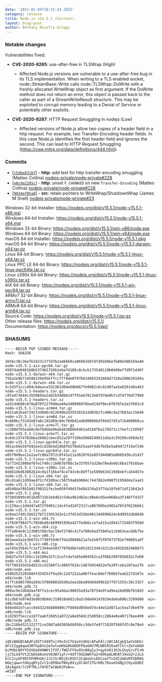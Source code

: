 ```yaml
---
date: '2021-01-04T18:15:24.205Z'
category: release
title: Node.js v15.5.1 (Current)
layout: blog-post
author: Bethany Nicolle Griggs
---
```


### Notable changes

Vulnerabilities fixed:

- **CVE-2020-8265**: use-after-free in TLSWrap (High)
  - Affected Node.js versions are vulnerable to a use-after-free bug in
    its TLS implementation. When writing to a TLS enabled socket,
    node::StreamBase::Write calls node::TLSWrap::DoWrite with a freshly
    allocated WriteWrap object as first argument. If the DoWrite method
    does not return an error, this object is passed back to the caller as
    part of a StreamWriteResult structure. This may be exploited to
    corrupt memory leading to a Denial of Service or potentially other
    exploits.

- **CVE-2020-8287**: HTTP Request Smuggling in nodejs (Low)
  - Affected versions of Node.js allow two copies of a header field in
    a http request. For example, two Transfer-Encoding header fields. In
    this case Node.js identifies the first header field and ignores the
    second. This can lead to HTTP Request Smuggling
    (https://cwe.mitre.org/data/definitions/444.html).

### Commits

- \[[`c5dbe831b7`](https://github.com/nodejs/node/commit/c5dbe831b7)] - **http**: add test for http transfer encoding smuggling (Matteo Collina) [nodejs-private/node-private#228](https://github.com/nodejs-private/node-private/pull/228)
- \[[`e0c9a2285c`](https://github.com/nodejs/node/commit/e0c9a2285c)] - **http**: unset `F_CHUNKED` on new `Transfer-Encoding` (Matteo Collina) [nodejs-private/node-private#228](https://github.com/nodejs-private/node-private/pull/228)
- \[[`9834ef85a0`](https://github.com/nodejs/node/commit/9834ef85a0)] - **src**: retain pointers to WriteWrap/ShutdownWrap (James M Snell) [nodejs-private/node-private#23](https://github.com/nodejs-private/node-private/pull/23)

Windows 32-bit Installer: https://nodejs.org/dist/v15.5.1/node-v15.5.1-x86.msi \
Windows 64-bit Installer: https://nodejs.org/dist/v15.5.1/node-v15.5.1-x64.msi \
Windows 32-bit Binary: https://nodejs.org/dist/v15.5.1/win-x86/node.exe \
Windows 64-bit Binary: https://nodejs.org/dist/v15.5.1/win-x64/node.exe \
macOS 64-bit Installer: https://nodejs.org/dist/v15.5.1/node-v15.5.1.pkg \
macOS 64-bit Binary: https://nodejs.org/dist/v15.5.1/node-v15.5.1-darwin-x64.tar.gz \
Linux 64-bit Binary: https://nodejs.org/dist/v15.5.1/node-v15.5.1-linux-x64.tar.xz \
Linux PPC LE 64-bit Binary: https://nodejs.org/dist/v15.5.1/node-v15.5.1-linux-ppc64le.tar.xz \
Linux s390x 64-bit Binary: https://nodejs.org/dist/v15.5.1/node-v15.5.1-linux-s390x.tar.xz \
AIX 64-bit Binary: https://nodejs.org/dist/v15.5.1/node-v15.5.1-aix-ppc64.tar.gz \
ARMv7 32-bit Binary: https://nodejs.org/dist/v15.5.1/node-v15.5.1-linux-armv7l.tar.xz \
ARMv8 64-bit Binary: https://nodejs.org/dist/v15.5.1/node-v15.5.1-linux-arm64.tar.xz \
Source Code: https://nodejs.org/dist/v15.5.1/node-v15.5.1.tar.gz \
Other release files: https://nodejs.org/dist/v15.5.1/ \
Documentation: https://nodejs.org/docs/v15.5.1/api/

### SHASUMS

```
-----BEGIN PGP SIGNED MESSAGE-----
Hash: SHA256

1b56c38c36efb3d23c37fd7b2a46660ca06963d47dfd9160befb80e508169a48  node-v15.5.1-aix-ppc64.tar.gz
4507dab0481b0b5374b5758b1eba7d105c8cbcb173548119b04d9ef7d9f1d40f  node-v15.5.1-darwin-x64.tar.gz
756a2e96714580150e95bffccfff44e0797b634693291660d7320a280639169a  node-v15.5.1-darwin-x64.tar.xz
5c3d3f1ccc494cbdeace332301d94e60b667fe9982c6c0140faa5e836140a463  node-v15.5.1-headers.tar.gz
c8fed73644c3550665e2a02b348b624ff91e67013e8797de8b7cdf4f70df7989  node-v15.5.1-headers.tar.xz
a2d14db86c6f8a070f227940ea44a3409966f6bed14df0ec6f676fe2e2f601c9  node-v15.5.1-linux-arm64.tar.gz
b431a81ba4729233d686c922690b2d355381b1dd83b1fc486c4a27683ac15649  node-v15.5.1-linux-arm64.tar.xz
9c660bcf3143e07a0c192d89c0dcf8dbd1a4b90088bdf04d37dfa71b480866ca  node-v15.5.1-linux-armv7l.tar.gz
cc2084f85eab8c6bf8db8a96ab443886b6461ad1b8fba170d71c17eefc210507  node-v15.5.1-linux-armv7l.tar.xz
6c6dc15f4701bba28062cbec852a297f266e5068249911dda3c59199cd58de32  node-v15.5.1-linux-ppc64le.tar.gz
301ac66d16f692ee2cd2bb4d18b8fb5f8eb25aa474d67b5be5a84472f19af246  node-v15.5.1-linux-ppc64le.tar.xz
e05f949ea11e2aafc08a7972c0f41a11a3628762e857d44965e0605d3bcd143f  node-v15.5.1-linux-s390x.tar.gz
fa77245208b8f6fe1f40cc1b067bf08c1e33f857a328e78ededdc6ba1f016bae  node-v15.5.1-linux-s390x.tar.xz
8dd81dbd63082b24c9a1f16baf4ce743c0c8dff1e589b634119d6ebfca54457e  node-v15.5.1-linux-x64.tar.gz
dbc41a611d99aedf2cfd3d0acc50759a6b9084c7447862e990f51958d4a7aa41  node-v15.5.1-linux-x64.tar.xz
a8548daf881b81f08151fecbe059f49d1fbd8437da53f74a18fb071df23642e3  node-v15.5.1.pkg
9730d3099c051bd8733b3e6d62c54ba9b2d82ec40e6c65ee966ba3f346ff4157  node-v15.5.1.tar.gz
2c229acc2d4d47a872f0401c1dc4fa92d72317ca867609a3402a78fd78236b61  node-v15.5.1.tar.xz
ac0aa1f4dc266327bf133453d2e1c3f453d320e98134d690624c6d9931db86d8  node-v15.5.1-win-x64.7z
e1f826f9647fc7058b48c669991956a427fe4b6ccefa415a18b41715483f958d  node-v15.5.1-win-x64.zip
7ffa9b4e9c123905768c9ac19ef2746c41faf80e9ad75045a1cb963eac8db75e  node-v15.5.1-win-x86.7z
863aee4a2e3b675c7730f5946ffda20040b21afe2e0f5f0f873792e79d601adf  node-v15.5.1-win-x86.zip
aa745e356417c1ef1394ee583779f8dbb7e052d22349cb211bc692b562988873  node-v15.5.1-x64.msi
3b02fa7ef25bcc1b109e31fc2ce7c4afa95e084562ca3f66b299705b032cfe60  node-v15.5.1-x86.msi
f6f7093d3d1bdd231cd1580f1c4865f61bc1487d454852efe20fceba107aa1fb  win-x64/node.exe
e5082525203684fd34553f9a26c12d722a1a06ffeac8def760b5fea6227d167e  win-x64/node.lib
b17fc6d85709a269c5f869001b5d8a2ea1bba99dd4d99b1b77971555c30c3357  win-x64/node_pdb.7z
089ac9e1d64daaf8ffa1cec95a9dac00655a93a78754e9fad9ea16d89bf818d3  win-x64/node_pdb.zip
61cdbb7e974d3e903db9dc319010e8d1c0a2c0de84143929ede0a896c3209d80  win-x86/node.exe
844ed42e7cacc6443224b880400c7f884bd058e07dc44e52d871ac5ea736e979  win-x86/node.lib
b1d293f5ecca1d7faabf26051a0722a0e058dc25d058cc2864e8e40717bee499  win-x86/node_pdb.7z
1bc218b4321322771ce28d7a8d365b6b950cc3de3fe9f71820f560fd7c0e78e4  win-x86/node_pdb.zip
-----BEGIN PGP SIGNATURE-----

iQEzBAEBCAAdFiEETtd49TnjY0x3nIfG1wYoSKGrAFwFAl/zWtIACgkQ1wYoSKGr
AFzIIggAqw43M7hp8Yo1m7wtumKbG0kU0OFP6oOAV7MLNNtRI6vAYtSl+ZwYa8GH
6cPHbLN9YY5XVOaO4HWKtIfUT/TWQlFFQv8Sn80qIy3+qykV813h3LGUyU/cPI+H
jjC5LUd7Vt2CbEkb0uVeV83W71yF/+4dff9dIAWhTw2+O9hpQLNh8TJ9xGZ+2JLG
kcC2zyGF9Ot5PdMnU6/2J1JSrBOjKz0ShlSCqboUvsEkCoaYTn2dI2m8sMfUbM4G
HOejqww+tHGyqBYyZvlIcQP0beTNXy8XiyOl4kF2TGrkML78oxm34BgtCOyuDdDZ
ZAjAgeX/lCVPTMLifAYETaCWeRJPeA==
=KtB7
-----END PGP SIGNATURE-----

```
